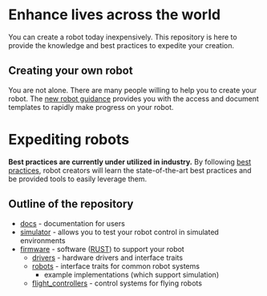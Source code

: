 Enhance lives across the world
================================================================================
You can create a robot today inexpensively. This repository is here to provide
the knowledge and best practices to expedite your creation.

Creating your own robot
--------------------------------------------------------------------------------
You are not alone. There are many people willing to help you to create your robot.
The [new robot guidance](docs/new_robot/README.md) provides you with the access
and document templates to rapidly make progress on your robot.

Expediting robots
================================================================================
**Best practices are currently under utilized in industry.** By following 
[best practices](docs/best_practices/README.md), robot creators will learn the state-of-the-art
best practices and be provided tools to easily leverage them.

Outline of the repository
--------------------------------------------------------------------------------
* [docs](docs/) - documentation for users
* [simulator](simulator/) - allows you to test your robot control in simulated
        environments
* [firmware](firmware/) - software ([RUST](https://www.rust-lang.org/)) to support your robot
    * [drivers](firmware/drivers/) - hardware drivers and interface traits
    * [robots](firmware/robots/) - interface traits for common robot systems
        * example implementations (which support simulation)
    * [flight_controllers](firmware/flight_controllers/) - control systems for flying robots







